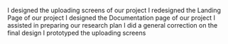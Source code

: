 I designed the uploading screens of our project
I redesigned the Landing Page of our project
I designed the Documentation page of our project
I assisted in preparing our research plan
I did a general correction on the final design
I prototyped the uploading screens